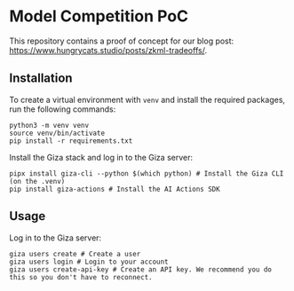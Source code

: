 # Model Competition PoC

This repository contains a proof of concept for our blog post: https://www.hungrycats.studio/posts/zkml-tradeoffs/.

## Installation

To create a virtual environment with `venv` and install the required packages, run the following commands:

```
python3 -m venv venv
source venv/bin/activate
pip install -r requirements.txt
```

Install the Giza stack and log in to the Giza server:

```
pipx install giza-cli --python $(which python) # Install the Giza CLI (on the .venv)
pip install giza-actions # Install the AI Actions SDK
```

## Usage

Log in to the Giza server:

```
giza users create # Create a user
giza users login # Login to your account
giza users create-api-key # Create an API key. We recommend you do this so you don't have to reconnect.
```
